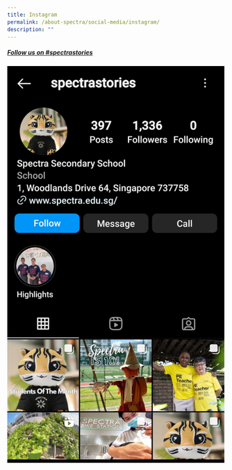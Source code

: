```yaml
---
title: Instagram
permalink: /about-spectra/social-media/instagram/
description: ""
---
```

##### [Follow us on #spectrastories](https://www.instagram.com/spectrastories/)

<a target="new" href="https://www.instagram.com/spectrastories/"><img style="width:500px" src="/images/ig_spectra_stories.png"></a>